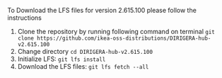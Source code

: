 To Download the LFS files for version 2.615.100 please follow the instructions

1. Clone the repository by running following command on terminal `git clone https://github.com/ikea-oss-distributions/DIRIGERA-hub-v2.615.100`
2. Change directory `cd DIRIGERA-hub-v2.615.100`
3. Initialize LFS: `git lfs install`
4. Download the LFS files: `git lfs fetch --all`
